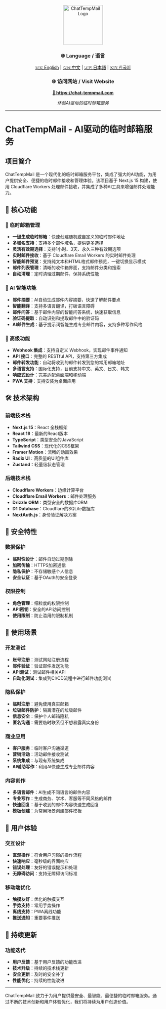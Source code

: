 <div align="center">
  <img src="https://chat-tempmail.com/icons/icon-512x512.png" alt="ChatTempMail Logo" width="128" height="128">
</div>

<div align="center">
  <h3>🌐 Language / 语言</h3>
  <p>
    <a href="README.md">🇺🇸 English</a> |
    <a href="README_CN.md">🇨🇳 中文</a> |
    <a href="README_JP.md">🇯🇵 日本語</a> |
    <a href="README_KR.md">🇰🇷 한국어</a>
  </p>
</div>

<div align="center">
  <h3>🌐 访问网站 / Visit Website</h3>
  <p>
    <a href="https://chat-tempmail.com" target="_blank">
      <strong>🚀 https://chat-tempmail.com</strong>
    </a>
  </p>
  <p>
    <em>体验AI驱动的临时邮箱服务</em>
  </p>
</div>

---

# ChatTempMail - AI驱动的临时邮箱服务

## 项目简介

ChatTempMail 是一个现代化的临时邮箱服务平台，集成了强大的AI功能，为用户提供安全、便捷的临时邮件接收和管理体验。该项目基于 Next.js 15 构建，使用 Cloudflare Workers 处理邮件接收，并集成了多种AI工具来增强邮件处理能力。

## 🌟 核心功能

### 📧 临时邮箱管理
- **一键生成临时邮箱**：快速创建随机或自定义的临时邮件地址
- **多域名支持**：支持多个邮件域名，提供更多选择
- **灵活有效期选择**：支持1小时、3天、永久三种有效期选项
- **实时邮件接收**：基于 Cloudflare Email Workers 的实时邮件处理
- **智能邮件预览**：支持纯文本和HTML格式邮件预览，一键切换显示模式
- **邮件列表管理**：清晰的收件箱界面，支持邮件分类和搜索
- **自动清理**：定时清理过期邮件，保持系统性能


### 🤖 AI 智能功能
- **邮件摘要**：AI自动生成邮件内容摘要，快速了解邮件要点
- **智能翻译**：支持多语言翻译，打破语言障碍
- **邮件问答**：基于邮件内容的智能问答系统，快速获取信息
- **验证码提取**：自动识别和提取邮件中的验证码
- **AI邮件生成**：基于提示词智能生成专业邮件内容，支持多种写作风格

### 🔧 高级功能
- **Webhook 集成**：支持自定义 Webhook，实现邮件事件通知
- **API 接口**：完整的 RESTful API，支持第三方集成
- **邮件转发功能**：自动将收到的邮件转发到您的常用邮箱地址
- **多语言支持**：国际化支持，目前支持中文、英文、日文、韩文
- **响应式设计**：完美适配桌面端和移动端
- **PWA 支持**：支持安装为桌面应用

## 🛠️ 技术架构

### 前端技术栈
- **Next.js 15**：React 全栈框架
- **React 19**：最新的React版本
- **TypeScript**：类型安全的JavaScript
- **Tailwind CSS**：现代化的CSS框架
- **Framer Motion**：流畅的动画效果
- **Radix UI**：高质量的UI组件库
- **Zustand**：轻量级状态管理

### 后端技术栈
- **Cloudflare Workers**：边缘计算平台
- **Cloudflare Email Workers**：邮件处理服务
- **Drizzle ORM**：类型安全的数据库ORM
- **D1 Database**：Cloudflare的SQLite数据库
- **NextAuth.js**：身份验证解决方案


## 🔐 安全特性

### 数据保护
- **临时性设计**：邮件自动过期删除
- **加密传输**：HTTPS加密通信
- **隐私保护**：不存储敏感个人信息
- **安全认证**：基于OAuth的安全登录

### 权限控制
- **角色管理**：细粒度的权限控制
- **API密钥**：安全的API访问控制
- **使用限制**：防止滥用的限制机制


## 🎯 使用场景

### 开发测试
- **账号注册**：测试网站注册流程
- **邮件验证**：验证邮件发送功能
- **API测试**：测试邮件相关API
- **自动化测试**：集成到CI/CD流程中进行邮件功能测试

### 隐私保护
- **临时注册**：避免使用真实邮箱
- **垃圾邮件防护**：隔离潜在的垃圾邮件
- **信息安全**：保护个人邮箱隐私
- **匿名沟通**：需要临时联系但不想暴露真实身份

### 商业应用
- **客户服务**：临时客户沟通渠道
- **营销活动**：活动邮件接收测试
- **系统集成**：与现有系统集成
- **AI辅助写作**：利用AI快速生成专业邮件内容

### 内容创作
- **多语言邮件**：AI生成不同语言的邮件内容
- **专业写作**：生成商务、学术、客服等不同风格的邮件
- **快速回复**：基于收到的邮件内容快速生成回复
- **模板创建**：为常用场景创建邮件模板

## 🎨 用户体验

### 交互设计
- **直观操作**：符合用户习惯的操作流程
- **快速响应**：毫秒级的界面响应
- **错误处理**：友好的错误提示和处理
- **无障碍访问**：支持无障碍访问标准

### 移动端优化
- **触摸友好**：优化的触摸交互
- **手势支持**：常用手势操作
- **离线支持**：PWA离线功能
- **推送通知**：重要事件推送

## 🔄 持续更新

### 功能迭代
- **用户反馈**：基于用户反馈的功能改进
- **技术升级**：持续的技术栈更新
- **安全更新**：及时的安全补丁
- **性能优化**：持续的性能改进

---

ChatTempMail 致力于为用户提供最安全、最智能、最便捷的临时邮箱服务。通过不断的技术创新和用户体验优化，我们将持续为用户创造价值。 
